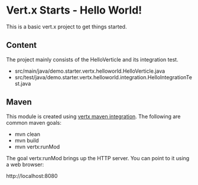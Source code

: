 # Vert.x Starts - Hello World!

This is a basic vert.x project to get things started.

## Content

The project mainly consists of the HelloVerticle and its integration test. 

* src/main/java/demo.starter.vertx.helloworld.HelloVerticle.java
* src/test/java/demo.starter.vertx.helloworld.integration.HelloIntegrationTest.java


## Maven  

This module is created using [vertx maven integration](http://vertx.io/maven_dev.html). The following are common maven goals:

*  mvn clean
*  mvn build
*  mvn vertx:runMod

The goal vertx:runMod brings up the HTTP server. You can point to it using a web browser:

http://localhost:8080




